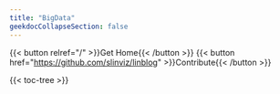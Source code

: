 ```yaml
---
title: "BigData"
geekdocCollapseSection: false
---
```


{{< button relref="/" >}}Get Home{{< /button >}}
{{< button href="https://github.com/slinviz/linblog" >}}Contribute{{< /button >}}

{{< toc-tree >}}